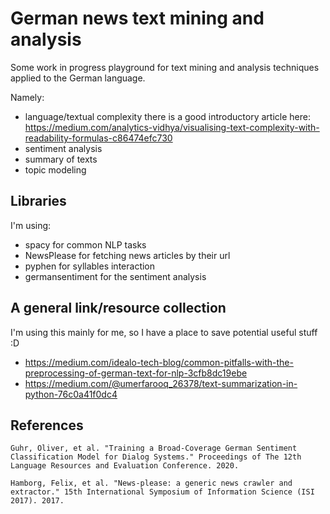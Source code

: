 # German news text mining and analysis

Some work in progress playground for text mining and analysis techniques
applied to the German language.

Namely:
 - language/textual complexity
  there is a good introductory article here: https://medium.com/analytics-vidhya/visualising-text-complexity-with-readability-formulas-c86474efc730
 - sentiment analysis
 - summary of texts
 - topic modeling

## Libraries
 I'm using:
 - spacy for common NLP tasks
 - NewsPlease for fetching news articles by their url
 - pyphen for syllables interaction
 - germansentiment for the sentiment analysis

## A general link/resource collection
I'm using this mainly for me, so I have a place to save potential useful stuff :D
- https://medium.com/idealo-tech-blog/common-pitfalls-with-the-preprocessing-of-german-text-for-nlp-3cfb8dc19ebe
- https://medium.com/@umerfarooq_26378/text-summarization-in-python-76c0a41f0dc4


## References


`Guhr, Oliver, et al. "Training a Broad-Coverage German Sentiment Classification Model for Dialog Systems." Proceedings of The 12th Language Resources and Evaluation Conference. 2020.`

`Hamborg, Felix, et al. "News-please: a generic news crawler and extractor." 15th International Symposium of Information Science (ISI 2017). 2017.`
